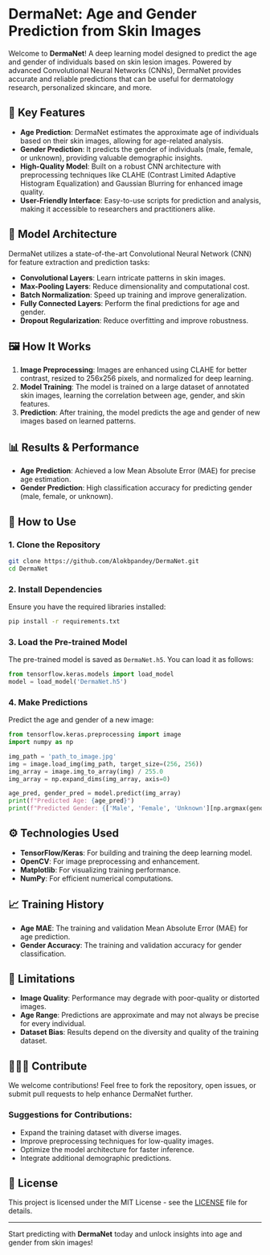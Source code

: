 # DermaNet: Age and Gender Prediction from Skin Images


Welcome to **DermaNet**! A deep learning model designed to predict the age and gender of individuals based on skin lesion images. Powered by advanced Convolutional Neural Networks (CNNs), DermaNet provides accurate and reliable predictions that can be useful for dermatology research, personalized skincare, and more.

## 🚀 Key Features

- **Age Prediction**: DermaNet estimates the approximate age of individuals based on their skin images, allowing for age-related analysis.
- **Gender Prediction**: It predicts the gender of individuals (male, female, or unknown), providing valuable demographic insights.
- **High-Quality Model**: Built on a robust CNN architecture with preprocessing techniques like CLAHE (Contrast Limited Adaptive Histogram Equalization) and Gaussian Blurring for enhanced image quality.
- **User-Friendly Interface**: Easy-to-use scripts for prediction and analysis, making it accessible to researchers and practitioners alike.

## 🧠 Model Architecture
DermaNet utilizes a state-of-the-art Convolutional Neural Network (CNN) for feature extraction and prediction tasks:

- **Convolutional Layers**: Learn intricate patterns in skin images.
- **Max-Pooling Layers**: Reduce dimensionality and computational cost.
- **Batch Normalization**: Speed up training and improve generalization.
- **Fully Connected Layers**: Perform the final predictions for age and gender.
- **Dropout Regularization**: Reduce overfitting and improve robustness.

## 🖼️ How It Works

1. **Image Preprocessing**: Images are enhanced using CLAHE for better contrast, resized to 256x256 pixels, and normalized for deep learning.
2. **Model Training**: The model is trained on a large dataset of annotated skin images, learning the correlation between age, gender, and skin features.
3. **Prediction**: After training, the model predicts the age and gender of new images based on learned patterns.

## 📊 Results & Performance

- **Age Prediction**: Achieved a low Mean Absolute Error (MAE) for precise age estimation.
- **Gender Prediction**: High classification accuracy for predicting gender (male, female, or unknown).

## 📂 How to Use

### 1. Clone the Repository
```bash
git clone https://github.com/Alokbpandey/DermaNet.git
cd DermaNet
```

### 2. Install Dependencies
Ensure you have the required libraries installed:
```bash
pip install -r requirements.txt
```

### 3. Load the Pre-trained Model
The pre-trained model is saved as `DermaNet.h5`. You can load it as follows:
```python
from tensorflow.keras.models import load_model
model = load_model('DermaNet.h5')
```

### 4. Make Predictions
Predict the age and gender of a new image:
```python
from tensorflow.keras.preprocessing import image
import numpy as np

img_path = 'path_to_image.jpg'
img = image.load_img(img_path, target_size=(256, 256))
img_array = image.img_to_array(img) / 255.0
img_array = np.expand_dims(img_array, axis=0)

age_pred, gender_pred = model.predict(img_array)
print(f"Predicted Age: {age_pred}")
print(f"Predicted Gender: {['Male', 'Female', 'Unknown'][np.argmax(gender_pred)]}")
```

## ⚙️ Technologies Used

- **TensorFlow/Keras**: For building and training the deep learning model.
- **OpenCV**: For image preprocessing and enhancement.
- **Matplotlib**: For visualizing training performance.
- **NumPy**: For efficient numerical computations.

## 📈 Training History

- **Age MAE**: The training and validation Mean Absolute Error (MAE) for age prediction.
- **Gender Accuracy**: The training and validation accuracy for gender classification.

## 🚧 Limitations

- **Image Quality**: Performance may degrade with poor-quality or distorted images.
- **Age Range**: Predictions are approximate and may not always be precise for every individual.
- **Dataset Bias**: Results depend on the diversity and quality of the training dataset.

## 🧑‍🤝‍🧑 Contribute

We welcome contributions! Feel free to fork the repository, open issues, or submit pull requests to help enhance DermaNet further.

### Suggestions for Contributions:
- Expand the training dataset with diverse images.
- Improve preprocessing techniques for low-quality images.
- Optimize the model architecture for faster inference.
- Integrate additional demographic predictions.

## 💬 License

This project is licensed under the MIT License - see the [LICENSE](LICENSE) file for details.

---

Start predicting with **DermaNet** today and unlock insights into age and gender from skin images!
